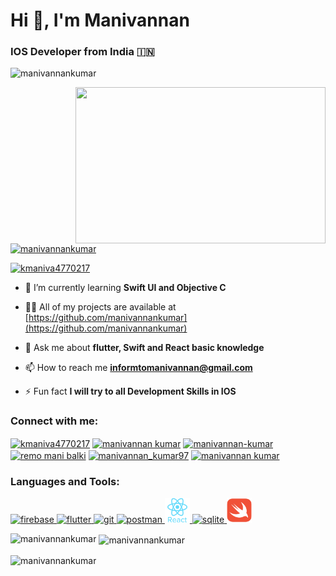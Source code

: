 <h1 align="left">Hi 👋, I'm Manivannan</h1>
<h3 align="left">IOS Developer from India 🇮🇳</h3>

<p align="left"> <img src="https://komarev.com/ghpvc/?username=manivannankumar&label=Profile%20views&color=0e75b6&style=flat" alt="manivannankumar" /> </p>
<img align="right" src="https://media.tenor.com/WBcY8E7vVCoAAAAd/monkey-computer-not-working.gif" width="400" height="250" />
<p align="left"> <a href="https://github.com/ryo-ma/github-profile-trophy"><img src="https://github-profile-trophy.vercel.app/?username=manivannankumar" alt="manivannankumar" /></a> </p>



<p align="left"> <a href="https://twitter.com/kmaniva4770217" target="blank"><img src="https://img.shields.io/twitter/follow/kmaniva4770217?logo=twitter&style=for-the-badge" alt="kmaniva4770217" /></a> </p>

- 🌱 I’m currently learning **Swift UI and Objective C**

- 👨‍💻 All of my projects are available at [https://github.com/manivannankumar](https://github.com/manivannankumar)

- 💬 Ask me about **flutter, Swift and React basic knowledge**

- 📫 How to reach me **informtomanivannan@gmail.com**

- ⚡ Fun fact **I will try to all Development Skills in IOS**

<h3 align="left">Connect with me:</h3>
<p align="left">
<a href="https://twitter.com/kmaniva4770217" target="blank"><img align="center" src="https://raw.githubusercontent.com/rahuldkjain/github-profile-readme-generator/master/src/images/icons/Social/twitter.svg" alt="kmaniva4770217" height="30" width="40" /></a>
<a href="https://linkedin.com/in/manivannan kumar" target="blank"><img align="center" src="https://raw.githubusercontent.com/rahuldkjain/github-profile-readme-generator/master/src/images/icons/Social/linked-in-alt.svg" alt="manivannan kumar" height="30" width="40" /></a>
<a href="https://stackoverflow.com/users/manivannan-kumar" target="blank"><img align="center" src="https://raw.githubusercontent.com/rahuldkjain/github-profile-readme-generator/master/src/images/icons/Social/stack-overflow.svg" alt="manivannan-kumar" height="30" width="40" /></a>
<a href="https://fb.com/remo mani balki" target="blank"><img align="center" src="https://raw.githubusercontent.com/rahuldkjain/github-profile-readme-generator/master/src/images/icons/Social/facebook.svg" alt="remo mani balki" height="30" width="40" /></a>
<a href="https://instagram.com/manivannan_kumar97" target="blank"><img align="center" src="https://raw.githubusercontent.com/rahuldkjain/github-profile-readme-generator/master/src/images/icons/Social/instagram.svg" alt="manivannan_kumar97" height="30" width="40" /></a>
<a href="https://medium.com/manivannan kumar" target="blank"><img align="center" src="https://raw.githubusercontent.com/rahuldkjain/github-profile-readme-generator/master/src/images/icons/Social/medium.svg" alt="manivannan kumar" height="30" width="40" /></a>
</p>

<h3 align="left">Languages and Tools:</h3>
<p align="left"> <a href="https://firebase.google.com/" target="_blank" rel="noreferrer"> <img src="https://www.vectorlogo.zone/logos/firebase/firebase-icon.svg" alt="firebase" width="40" height="40"/> </a> <a href="https://flutter.dev" target="_blank" rel="noreferrer"> <img src="https://www.vectorlogo.zone/logos/flutterio/flutterio-icon.svg" alt="flutter" width="40" height="40"/> </a> <a href="https://git-scm.com/" target="_blank" rel="noreferrer"> <img src="https://www.vectorlogo.zone/logos/git-scm/git-scm-icon.svg" alt="git" width="40" height="40"/> </a> <a href="https://postman.com" target="_blank" rel="noreferrer"> <img src="https://www.vectorlogo.zone/logos/getpostman/getpostman-icon.svg" alt="postman" width="40" height="40"/> </a> <a href="https://reactjs.org/" target="_blank" rel="noreferrer"> <img src="https://raw.githubusercontent.com/devicons/devicon/master/icons/react/react-original-wordmark.svg" alt="react" width="40" height="40"/> </a> <a href="https://www.sqlite.org/" target="_blank" rel="noreferrer"> <img src="https://www.vectorlogo.zone/logos/sqlite/sqlite-icon.svg" alt="sqlite" width="40" height="40"/> </a> <a href="https://developer.apple.com/swift/" target="_blank" rel="noreferrer"> <img src="https://raw.githubusercontent.com/devicons/devicon/master/icons/swift/swift-original.svg" alt="swift" width="40" height="40"/> </a> </p>

<p><img align="left" src="https://github-readme-stats.vercel.app/api/top-langs?username=manivannankumar&show_icons=true&locale=en&layout=compact" alt="manivannankumar" /></p>

<p>&nbsp;<img align="center" src="https://github-readme-stats.vercel.app/api?username=manivannankumar&show_icons=true&locale=en" alt="manivannankumar" /></p>

<p><img align="center" src="https://github-readme-streak-stats.herokuapp.com/?user=manivannankumar&" alt="manivannankumar" /></p>

